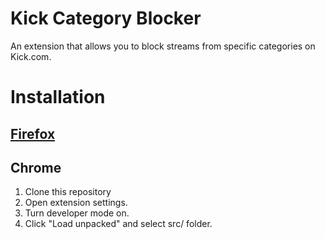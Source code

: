 # Kick Category Blocker

An extension that allows you to block streams from specific categories on Kick.com.

# Installation

## [Firefox](https://addons.mozilla.org/en-US/firefox/addon/kick-category-blocker/)

## Chrome
1. Clone this repository
2. Open extension settings.
3. Turn developer mode on.
4. Click "Load unpacked" and select src/ folder.